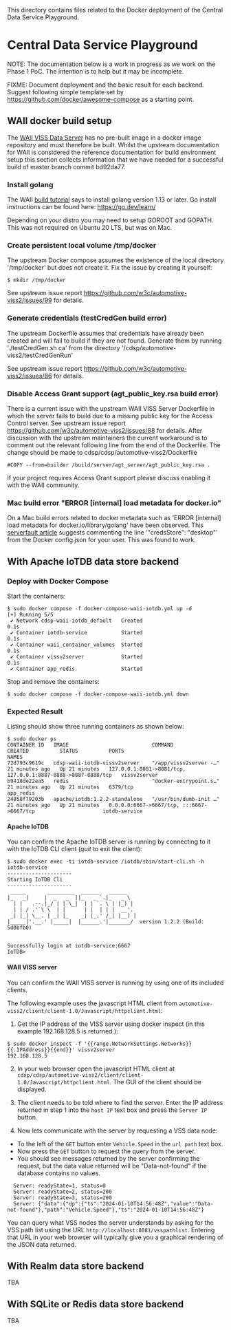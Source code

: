 This directory contains files related to the Docker deployment of the Central Data Service Playground.

# Central Data Service Playground
NOTE: The documentation below is a work in progress as we work on the Phase 1 PoC. The intention is to help but it may be incomplete.

FIXME: Document deployment and the basic result for each backend. Suggest following simple template set by https://github.com/docker/awesome-compose as a starting point.

## WAII docker build setup
The [WAII VISS Data Server](https://github.com/w3c/automotive-viss2) has no pre-built image in a docker image repository and must therefore be built. Whilst the upstream documentation for WAII is considered the reference documentation for build environment setup this section collects information that we have needed for a successful build of master branch commit bd92da77.

### Install golang
The WAII [build tutorial](https://w3c.github.io/automotive-viss2/build-system/) says to install golang version 1.13 or later.
Go install instructions can be found here: https://go.dev/learn/

Depending on your distro you may need to setup GOROOT and GOPATH. This was not required on Ubuntu 20 LTS, but was on Mac.

### Create persistent local volume /tmp/docker
The upstream Docker compose assumes the existence of the local directory '/tmp/docker' but does not create it. Fix the issue by creating it yourself:

```
$ mkdir /tmp/docker
```
See upstream issue report https://github.com/w3c/automotive-viss2/issues/99 for details.

### Generate credentials (testCredGen build error)
The upstream Dockerfile assumes that credentials have already been created and will fail to build if they are not found. Generate them by running './testCredGen.sh ca' from the directory '/cdsp/automotive-viss2/testCredGenRun'

See upstream issue report https://github.com/w3c/automotive-viss2/issues/86 for details.

### Disable Access Grant support (agt_public_key.rsa build error)
There is a current issue with the upstream WAII VISS Server Dockerfile in which the server fails to build due to a missing public key for the Access Control server. See upstream issue report https://github.com/w3c/automotive-viss2/issues/88 for details. After discussion with the upstream maintainers the current workaround is to comment out the relevant following line from the end of the Dockerfile. The change should be made to cdsp/cdsp/automotive-viss2/Dockerfile
```
#COPY --from=builder /build/server/agt_server/agt_public_key.rsa .
```

If your project requires Access Grant support please discuss enabling it with the WAII community.

### Mac build error "ERROR [internal] load metadata for docker.io"
On a Mac build errors related to docker metadata such as 'ERROR [internal] load metadata for docker.io/library/golang' have been observed. This [serverfault article](https://serverfault.com/a/1131599) suggests commenting the line '"credsStore": "desktop"' from the Docker config.json for your user. This was found to work.

## With Apache IoTDB data store backend
### Deploy with Docker Compose
Start the containers:
```
$ sudo docker compose -f docker-compose-waii-iotdb.yml up -d
[+] Running 5/5
 ✔ Network cdsp-waii-iotdb_default   Created                                                                                                             0.1s
 ✔ Container iotdb-service           Started                                                                                                             0.1s
 ✔ Container waii_container_volumes  Started                                                                                                             0.1s
 ✔ Container vissv2server            Started                                                                                                             0.1s
 ✔ Container app_redis               Started
```

Stop and remove the containers:
```
$ sudo docker compose -f docker-compose-waii-iotdb.yml down
```
### Expected Result
Listing should show three running containers as shown below:
```
$ sudo docker ps
CONTAINER ID   IMAGE                           COMMAND                  CREATED          STATUS          PORTS                                                          NAMES
72d793c9619c   cdsp-waii-iotdb-vissv2server    "/app/vissv2server -…"   21 minutes ago   Up 21 minutes   127.0.0.1:8081->8081/tcp, 127.0.0.1:8887-8888->8887-8888/tcp   vissv2server
b9418de22ea5   redis                           "docker-entrypoint.s…"   21 minutes ago   Up 21 minutes   6379/tcp                                                       app_redis
24858f79203b   apache/iotdb:1.2.2-standalone   "/usr/bin/dumb-init …"   21 minutes ago   Up 21 minutes   0.0.0.0:6667->6667/tcp, :::6667->6667/tcp                      iotdb-service
```
#### Apache IoTDB
You can confirm the Apache IoTDB server is running by connecting to it with the IoTDB CLI client (_quit_ to exit the client):
```
$ sudo docker exec -ti iotdb-service /iotdb/sbin/start-cli.sh -h iotdb-service
---------------------
Starting IoTDB Cli
---------------------
 _____       _________  ______   ______
|_   _|     |  _   _  ||_   _ `.|_   _ \
  | |   .--.|_/ | | \_|  | | `. \ | |_) |
  | | / .'`\ \  | |      | |  | | |  __'.
 _| |_| \__. | _| |_    _| |_.' /_| |__) |
|_____|'.__.' |_____|  |______.'|_______/  version 1.2.2 (Build: 5d0bfb0)


Successfully login at iotdb-service:6667
IoTDB>
```
#### WAII VISS server
You can confirm the WAII VISS server is running by using one of its included clients. 

The following example uses the javascript HTML client from `automotive-viss2/client/client-1.0/Javascript/httpclient.html`:

1. Get the IP address of the VISS server using docker inspect (in this example 192.168.128.5 is returned.):
```
$ sudo docker inspect -f '{{range.NetworkSettings.Networks}}{{.IPAddress}}{{end}}' vissv2server
192.168.128.5
```

2. In your web browser open the javascript HTML client at `cdsp/cdsp/automotive-viss2/client/client-1.0/Javascript/httpclient.html`. The GUI of the client should be displayed.

3. The client needs to be told where to find the server. Enter the IP address returned in step 1 into the `host IP` text box and press the `Server IP` button.

4. Now lets communicate with the server by requesting a VSS data node:
  - To the left of the `GET` button enter `Vehicle.Speed` in the `url path` text box.
  - Now press the `GET` button to request the query from the server.
  - You should see messages returned by the server confirming the request, but the data value returned will be "Data-not-found" if the database contains no values.
```
  Server: readyState=1, status=0
  Server: readyState=2, status=200
  Server: readyState=3, status=200
  Server: {"data":{"dp":{"ts":"2024-01-10T14:56:48Z","value":"Data-not-found"},"path":"Vehicle.Speed"},"ts":"2024-01-10T14:56:48Z"}
```

You can query what VSS nodes the server understands by asking for the VSS path list using the URL `http://localhost:8081/vsspathlist`. Entering that URL in your web browser will typically give you a graphical rendering of the JSON data returned.

## With Realm data store backend
TBA
## With SQLite or Redis data store backend
TBA
